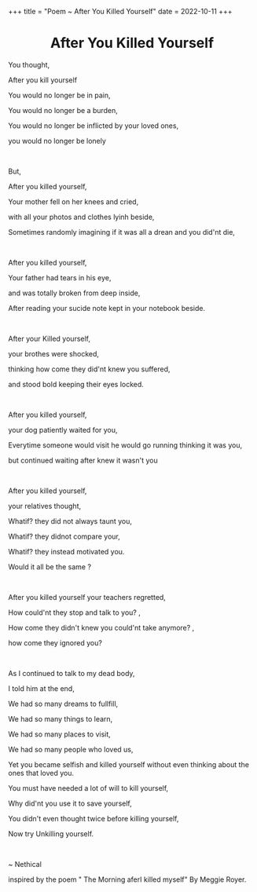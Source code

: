 +++
title = "Poem ~ After You Killed Yourself"
date = 2022-10-11
+++

<center>
<h1>After You Killed Yourself</h1>
</center>

You thought,

After you kill yourself

You would no longer be in pain,

You would no longer be a burden,

You would no longer be inflicted by your loved ones,

you would no longer be lonely

<br>

But,

After you killed yourself,

Your mother fell on her knees and cried,

with all your photos and clothes lyinh beside,

Sometimes randomly imagining if it was all a drean and you did'nt die,

<br>

After you killed yourself,

Your father had tears in his eye,

and was totally  broken from deep inside,

After reading your sucide note kept in your notebook beside.

<br>

After your Killed yourself,

your brothes were shocked,

thinking how come they did'nt knew you suffered,

and stood bold keeping their eyes locked.

<br>

After you killed yourself,

your dog patiently waited for you,

Everytime someone would visit he would go running thinking it was you,

but continued waiting after knew it wasn't you

<br>

After you killed yourself,

your relatives thought,

Whatif? they did not always taunt you,

Whatif? they didnot compare your,

Whatif? they instead motivated you.

Would it all be the same ?

<br>

After you killed yourself your teachers regretted,

How could'nt they stop and talk to you? ,

How come they didn't knew you could'nt take anymore? ,

how come they ignored you?

<br>

As I continued to talk to my dead body,

I told him at the end,

We had so many dreams to fullfill,

We had so many things to learn,

We had so many places to visit,

We had so many people who loved us,

Yet you became selfish and killed yourself without even thinking about the ones that loved you.

You must have needed a lot of will to kill yourself,

Why did'nt you use it to save yourself,

You didn't even thought twice before killing yourself,

Now try Unkilling yourself.

<br>

~ Nethical

inspired by the poem " The Morning aferI killed myself" By Meggie Royer.


